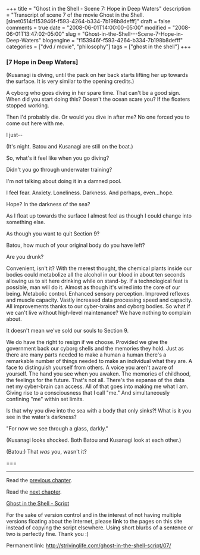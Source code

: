 +++
title = "Ghost in the Shell - Scene 7: Hope in Deep Waters"
description = "Transcript of scene 7 of the movie Ghost in the Shell. [slnet0514:f153946f-f593-4264-b334-7b198b8defff]"
draft = false
comments = true
date = "2008-06-01T14:00:00-05:00"
modified = "2008-06-01T13:47:02-05:00"
slug = "Ghost-in-the-Shell---Scene-7-Hope-in-Deep-Waters"
blogengine = "f153946f-f593-4264-b334-7b198b8defff"
categories = ["dvd / movie", "philosophy"]
tags = ["ghost in the shell"]
+++

<h3>[7 Hope in Deep Waters]</h3>
<p>
(Kusanagi is diving, until the pack on her back starts lifting her up towards the surface. It is very similar to the opening credits.) 
</p>
<p>
A cyborg who goes diving in her spare time. That can&#39;t be a good sign. When did you start doing this? Doesn&#39;t the ocean scare you? If the floaters stopped working. 
</p>
<p>
Then I&#39;d probably die. Or would you dive in after me? No one forced you to come out here with me. 
</p>
<p>
I just-- 
</p>
<p>
(It&#39;s night. Batou and Kusanagi are still on the boat.) 
</p>
<p>
So, what&#39;s it feel like when you go diving? 
</p>
<p>
Didn&#39;t you go through underwater training? 
</p>
<p>
I&#39;m not talking about doing it in a damned pool. 
</p>
<p>
I feel fear. Anxiety. Loneliness. Darkness. And perhaps, even...hope. 
</p>
<p>
Hope? In the darkness of the sea? 
</p>
<p>
As I float up towards the surface I almost feel as though I could change into something else. 
</p>
<p>
As though you want to quit Section 9? 
</p>
<p>
Batou, how much of your original body do you have left? 
</p>
<p>
Are you drunk? 
</p>
<p>
Convenient, isn&#39;t it? With the merest thought, the chemical plants inside our bodies could metabolize all the alcohol in our blood in about ten seconds allowing us to sit here drinking while on stand-by. If a technological feat is possible, man will do it. Almost as though it&#39;s wired into the core of our being. Metabolic control. Enhanced sensory perception. Improved reflexes and muscle capacity. Vastly increased data processing speed and capacity. All improvements thanks to our cyber-brains and cyborg bodies. So what if we can&#39;t live without high-level maintenance? We have nothing to complain about. 
</p>
<p>
It doesn&#39;t mean we&#39;ve sold our souls to Section 9. 
</p>
<p>
We do have the right to resign if we choose. Provided we give the government back our cyborg shells and the memories they hold. Just as there are many parts needed to make a human a human there&#39;s a remarkable number of things needed to make an individual what they are. A face to distinguish yourself from others. A voice you aren&#39;t aware of yourself. The hand you see when you awaken. The memories of childhood, the feelings for the future. That&#39;s not all. There&#39;s the expanse of the data net my cyber-brain can access. All of that goes into making me what I am. Giving rise to a consciousness that I call &quot;me.&quot; And simultaneously confining &quot;me&quot; within set limits. 
</p>
<p>
Is that why you dive into the sea with a body that only sinks?! What is it you see in the water&#39;s darkness? 
</p>
<p>
&quot;For now we see through a glass, darkly.&quot; 
</p>
<p>
(Kusanagi looks shocked. Both Batou and Kusanagi look at each other.) 
</p>
<p>
(Batou:) That <em>was</em> you, wasn&#39;t it? 
</p>
<p>
=== 
</p>
<hr />
<p>
Read the <a href="http://strivinglife.com/ghost-in-the-shell-script/06/">previous chapter</a>. 
</p>
<p>
Read the <a href="http://strivinglife.com/ghost-in-the-shell-script/08/">next chapter</a>. 
</p>
<p>
<a href="http://strivinglife.com/ghost-in-the-shell-script/">Ghost in the Shell - Script</a> 
</p>
<div class="tip">
<p>
For the sake of version control and in the interest of not having multiple versions floating about the Internet, please <strong>link</strong> to the pages on this site instead of copying the script elsewhere. Using short blurbs of a sentence or two is perfectly fine. Thank you :) 
</p>
<p>
Permanent link: <a href="http://strivinglife.com/ghost-in-the-shell-script/07/">http://strivinglife.com/ghost-in-the-shell-script/07/</a> 
</p>
</div>

